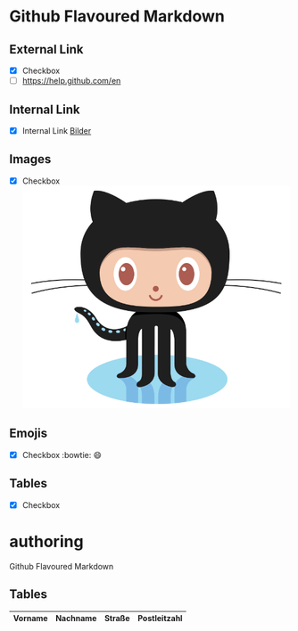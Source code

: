 # Github Flavoured Markdown

## External Link
- [X] Checkbox
- [ ] https://help.github.com/en
## Internal Link
- [X] Internal Link
[Bilder](images)
## Images
- [X] Checkbox
![Pinguin](/images/logo.png) 
## Emojis
- [X] Checkbox
:bowtie:
:smile:

## Tables
- [X] Checkbox
# authoring
Github Flavoured Markdown

## Tables

|Vorname|Nachname|Straße|Postleitzahl|
|---    |---     |---   |---         |
